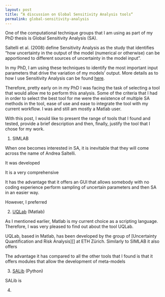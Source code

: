 ```yaml
---
layout: post
title: “A discussion on Global Sensitivity Analysis tools“
permalink: global-sensitivity-analysis
---
```


One of the computational technique groups that I am using as part of my PhD thesis is Global Sensitivity Analysis (SA). 

Saltelli et al. (2008) define Sensitivity Analysis as the study that identifies “how uncertainty in the output of the model (numerical or otherwise) can be apportioned to different sources of uncertainty in the model input”.

In my PhD, I am using these techniques to identify the most important input parameters that drive the variation of my models’ output. More details as to how I use Sensitivity Analysis can be found [here](http://mavromatidis.me/my-phd/).

Therefore, pretty early on in my PhD I was facing the task of selecting a tool that would allow me to perform this analysis. Some of the criteria that I had in order to select the best tool for me were the existence of multiple SA methods in the tool, ease of use and ease to integrate the tool with my current workflow. I was and still am mostly a Matlab user.

With this post, I would like to present the range of tools that I found and tested, provide a brief description and then, finally, justify the tool that I chose for my work.

1) SIMLAB

When one becomes interested in SA, it is inevitable that they will come across the name of Andrea Saltelli.

It was developed

It is a very comprehensive

It has the advantage that it offers an GUI that allows somebody with no coding experience perform sampling of uncertain parameters and then SA in an easier way.

However, I preferred 

2) [UQLab](http://www.uqlab.com) (Matlab)

As I mentioned earlier, Matlab is my current choice as a scripting language. Therefore, I was very pleased to find out about the tool UQLab.

UQLab, based in Matlab, has been developed by the group of [Uncertainty Quantification and Risk Analysis][] at ETH Zürich. Similarly to SIMLAB it also offers 

The advantage it has compared to all the other tools that I found is that it offers modules that allow the development of meta-models

3) [SALib](https://github.com/SALib/SALib) (Python)

SALib is 

4) 